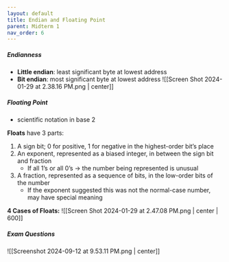 ```yaml
---
layout: default
title: Endian and Floating Point
parent: Midterm 1
nav_order: 6
---
```

##### Endianness
- **Little endian**: least significant byte at lowest address
- **Bit endian**: most significant byte at lowest address
![[Screen Shot 2024-01-29 at 2.38.16 PM.png | center]]
##### Floating Point
- scientific notation in base 2

**Floats** have 3 parts:
1. A sign bit; 0 for positive, 1 for negative in the highest-order bit’s place
2. An exponent, represented as a biased integer, in between the sign bit and fraction
	- If all 1’s or all 0’s → the number being represented is unusual
1. A fraction, represented as a sequence of bits, in the low-order bits of the number
	- If the exponent suggested this was not the normal-case number, may have special meaning

**4 Cases of Floats:**
![[Screen Shot 2024-01-29 at 2.47.08 PM.png | center | 600]]

##### Exam Questions
![[Screenshot 2024-09-12 at 9.53.11 PM.png | center]]
